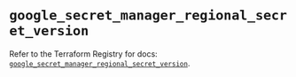 # `google_secret_manager_regional_secret_version`

Refer to the Terraform Registry for docs: [`google_secret_manager_regional_secret_version`](https://registry.terraform.io/providers/hashicorp/google-beta/6.32.0/docs/resources/google_secret_manager_regional_secret_version).
